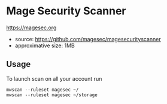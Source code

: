 # Mage Security Scanner

https://magesec.org

* source: https://github.com/magesec/magesecurityscanner
* approximative size: 1MB

## Usage

To launch scan on all your account run
```
mwscan --ruleset magesec ~/
mwscan --ruleset magesec ~/storage
```
